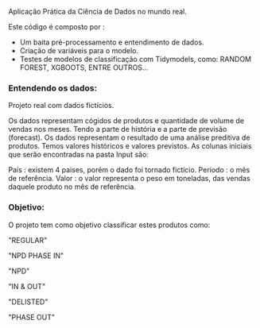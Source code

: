 Aplicação Prática da Ciência de Dados no mundo real. 

Este código é composto por :
- Um baita pré-processamento e entendimento de dados.
- Criação de variáveis para o modelo.
- Testes de modelos de classificação com Tidymodels, como: RANDOM FOREST, XGBOOTS, ENTRE OUTROS... 


### Entendendo os dados: 

Projeto real com dados fictícios. 

Os dados representam cógidos de produtos e quantidade de volume de vendas nos meses. Tendo a parte de história e a parte de previsão (forecast).
Os dados representam o resultado de uma análise preditiva de produtos. Temos valores históricos e valores previstos.
As colunas iniciais que serão encontradas na pasta Input são: 

País : existem 4 paises, porém o dado foi tornado fictício.
Período : o mês de referência.
Valor : o valor representa o peso em toneladas, das vendas daquele produto no mês de referência.


### Objetivo: 

O projeto tem como objetivo classificar estes produtos como:

"REGULAR"

"NPD PHASE IN"

"NPD"

"IN & OUT"

"DELISTED"

"PHASE OUT"


